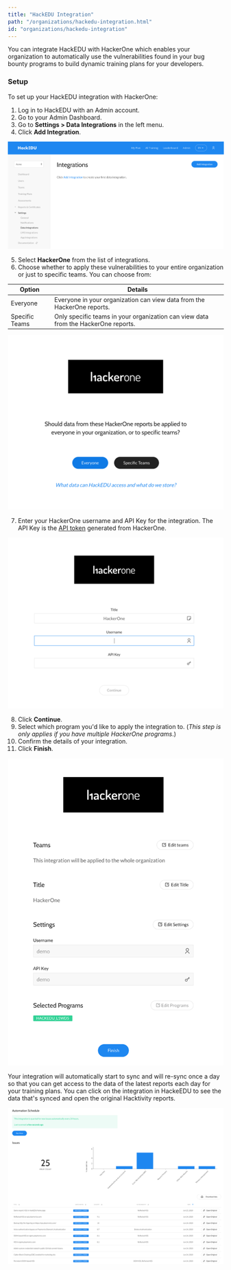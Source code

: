 ```yaml
---
title: "HackEDU Integration"
path: "/organizations/hackedu-integration.html"
id: "organizations/hackedu-integration"
---
```


You can integrate HackEDU with HackerOne which enables your organization to automatically use the vulnerabilities found in your bug bounty programs to build dynamic training plans for your developers.

### Setup

To set up your HackEDU integration with HackerOne:

1. Log in to HackEDU with an Admin account.
2. Go to your Admin Dashboard.
3. Go to **Settings > Data Integrations** in the left menu.
4. Click **Add Integration**.

![HackEDU integrations page](./images/hackedu-1.png)

5. Select **HackerOne** from the list of integrations.
6. Choose whether to apply these vulnerabilities to your entire organization or just to specific teams. You can choose from:

Option | Details
------ | --------
Everyone | Everyone in your organization can view data from the HackerOne reports.
Specific Teams | Only specific teams in your organization can view data from the HackerOne reports.

![Everyone vs. Select Teams page](./images/hackedu-2.png)

7. Enter your HackerOne username and API Key for the integration. The API Key is the [API token](api-tokens.html) generated from HackerOne.

![entering HackerOne fields in HackEDU setup](./images/hackedu-3.png)

8. Click **Continue**.
9. Select which program you'd like to apply the integration to. (*This step is only applies if you have multiple HackerOne programs*.)
10. Confirm the details of your integration.
11. Click **Finish**.

![final page of integration setup](./images/hackedu-4.png)

Your integration will automatically start to sync and will re-sync once a day so that you can get access to the data of the latest reports each day for your training plans. You can click on the integration in HackeEDU to see the data that's synced and open the original Hacktivity reports.

![HackEDU HackerOne integration within HackEDU](./images/hackedu-5.png)
